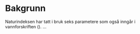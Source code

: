 # Bakgrunn

Naturindeksen har tatt i bruk seks parametere som også inngår i vannforskriften ().
...
